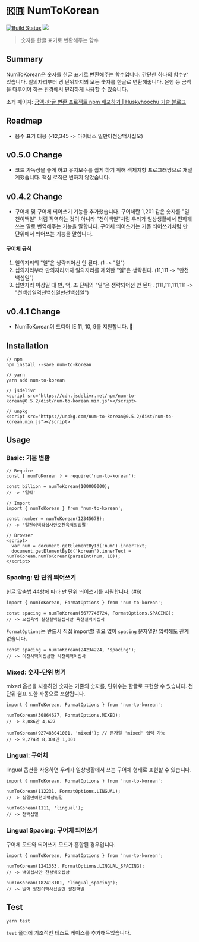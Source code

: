 # :kr: NumToKorean

[![Build Status](https://travis-ci.org/huskyhoochu/num-to-korean.svg?branch=master)](https://travis-ci.org/huskyhoochu/num-to-korean) [![](https://data.jsdelivr.com/v1/package/npm/num-to-korean/badge?style=rounded)](https://www.jsdelivr.com/package/npm/num-to-korean)

> 숫자를 한글 표기로 변환해주는 함수

## Summary

NumToKorean은 숫자를 한글 표기로 변환해주는 함수입니다. 간단한 하나의 함수만 있습니다. 일의자리부터 경 단위까지의 모든 숫자를 한글로 변환해줍니다. 은행 등 금액을 다루어야 하는 환경에서 편리하게 사용할 수 있습니다.

소개 페이지: [금액-한글 변환 프로젝트 npm 배포하기 | Huskyhoochu 기술 블로그](https://www.huskyhoochu.com/num-to-korean/)

## Roadmap

- 음수 표기 대응 (-12,345 -> 마이너스 일만이천삼백사십오)

## v0.5.0 Change

- 코드 가독성을 좋게 하고 유지보수를 쉽게 하기 위해 객체지향 프로그래밍으로 재설계했습니다. 핵심 로직은 변하지 않았습니다.

## v0.4.2 Change

- 구어체 및 구어체 띄어쓰기 기능을 추가했습니다. 구어체란 1,201 같은 숫자를 "일천이백일" 처럼 직역하는 것이 아니라 "천이백일"처럼 우리가 일상생활에서 편하게 쓰는 말로 번역해주는 기능을 말합니다. 구어체 띄어쓰기는 기존 띄어쓰기처럼 만 단위에서 띄어쓰는 기능을 말합니다.

#### 구어체 규칙

1. 일의자리의 "일"은 생략되어선 안 된다. (1 -> "일")
2. 십의자리부터 만의자리까지 일의자리를 제외한 "일"은 생략된다. (11,111 -> "만천백십일")
3. 십만자리 이상일 떄 만, 억, 조 단위의 "일"은 생략되어선 안 된다. (111,111,111,111 -> "천백십일억천백십일만천백십일")

## v0.4.1 Change

- NumToKorean이 드디어 IE 11, 10, 9를 지원합니다. :tada:

## Installation

```
// npm
npm install --save num-to-korean

// yarn
yarn add num-to-korean

// jsdelivr
<script src="https://cdn.jsdelivr.net/npm/num-to-korean@0.5.2/dist/num-to-korean.min.js"></script>

// unpkg
<script src="https://unpkg.com/num-to-korean@0.5.2/dist/num-to-korean.min.js"></script>
```

## Usage

### Basic: 기본 변환

```
// Require
const { numToKorean } = require('num-to-korean');

const billion = numToKorean(100000000);
// -> '일억'
```

```
// Import
import { numToKorean } from 'num-to-korean';

const number = numToKorean(12345678);
// -> '일천이백삼십사만오천육백칠십팔'
```

```
// Browser
<script>
  var num = document.getElementById('num').innerText;
  document.getElementById('korean').innerText = numToKorean.numToKorean(parseInt(num, 10));
</script>
```

### Spacing: 만 단위 띄어쓰기

[한글 맞춤법 44항](http://kornorms.korean.go.kr/regltn/regltnView.do?regltn_code=0001&regltn_no=264#a264)에 따라 만 단위 띄어쓰기를 지원합니다. ([#6](https://github.com/huskyhoochu/num-to-korean/issues/6))

```
import { numToKorean, FormatOptions } from 'num-to-korean';

const spacing = numToKorean(5677746724, FormatOptions.SPACING);
// -> 오십육억 칠천칠백칠십사만 육천칠백이십사
```

`FormatOptions`는 반드시 직접 import할 필요 없이 `spacing` 문자열만 입력해도 관계 없습니다.

```
const spacing = numToKorean(24234224, 'spacing');
// -> 이천사백이십삼만 사천이백이십사
```

### Mixed: 숫자-단위 병기

mixed 옵션을 사용하면 숫자는 기존의 숫자를, 단위수는 한글로 표현할 수 있습니다. 천 단위 쉼표 또한 자동으로 포함됩니다.

```
import { numToKorean, FormatOptions } from 'num-to-korean';

numToKorean(30864627, FormatOptions.MIXED);
// -> 3,086만 4,627

numToKorean(927483041001, 'mixed'); // 문자열 'mixed' 입력 가능
// -> 9,274억 8,304만 1,001
```

### Lingual: 구어체

lingual 옵션을 사용하면 우리가 일상생활에서 쓰는 구어체 형태로 표현할 수 있습니다.

```
import { numToKorean, FormatOptions } from 'num-to-korean';

numToKorean(112231, FormatOptions.LINGUAL);
// -> 십일만이천이백삼십일

numToKorean(1111, 'lingual');
// -> 천백십일
```

### Lingual Spacing: 구어체 띄어쓰기

구어체 모드와 띄어쓰기 모드가 혼합된 경우입니다.

```
import { numToKorean, FormatOptions } from 'num-to-korean';

numToKorean(1241353, FormatOptions.LINGUAL_SPACING);
// -> 백이십사만 천삼백오십삼

numToKorean(182418101, 'lingual_spacing');
// -> 일억 팔천이백사십일만 팔천백일
```

## Test

```
yarn test
```

`test` 폴더에 기초적인 테스트 케이스를 추가해두었습니다.
